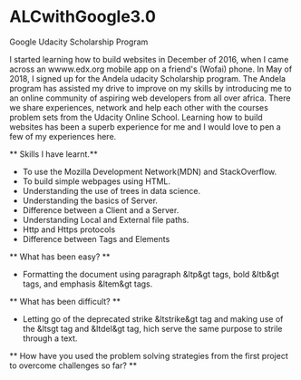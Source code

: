 # ALCwithGoogle3.0
Google Udacity Scholarship Program


I started learning how to build websites in December of 2016, when I came across an wwww.edx.org mobile app on a friend's (Wofai) phone.
In May of 2018, I signed up for the Andela udacity Scholarship program. The Andela program has assisted my drive to improve on my skills
by introducing me to an online community of aspiring web developers from all over africa. There we share experiences, network and help each other with the courses problem sets from the Udacity Online School.
Learning how to build websites has been a superb experience for me and I would love to pen a few of my experiences here.

** Skills I have learnt.**
* To use the Mozilla Development Network(MDN) and StackOverflow.
* To build simple webpages using HTML.
* Understanding the use of trees in data science.
* Understanding the basics of Server.
* Difference between a Client and a Server.
* Understanding Local and External file paths.
* Http and Https protocols
* Difference between Tags and Elements


** What has been easy? **
* Formatting the document using paragraph &ltp&gt tags, bold &ltb&gt tags, and emphasis &ltem&gt tags.

** What has been difficult? **
* Letting go of the deprecated strike &ltstrike&gt tag and making use of the &ltsgt tag and &ltdel&gt tag, hich serve the same purpose to strile through a text.

** How have you used the problem solving strategies from the first project to overcome challenges so far? **
